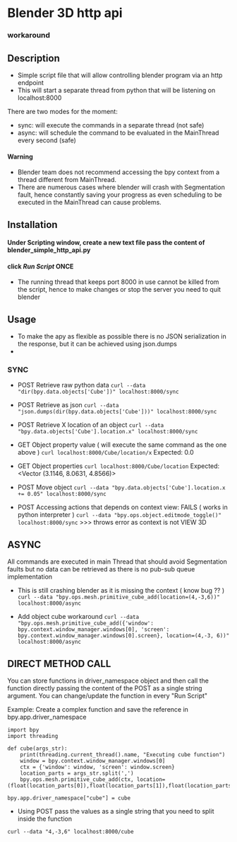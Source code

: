 # Blender 3D http api
### workaround 

## Description
- Simple script file that will allow controlling blender program via an http endpoint
- This will start a separate thread from python that will be listening on localhost:8000

There are two modes for the moment:
- sync: will execute the commands in a separate thread (not safe)
- async: will schedule the command to be evaluated in the MainThread every second (safe)


#### Warning
- Blender team does not recommend accessing the bpy context from a thread different from MainThread.
- There are numerous cases where blender will crash with Segmentation fault, hence constantly saving your progress as even scheduling to be executed in the MainThread can cause problems.


## Installation
#### Under Scripting window, create a new text file pass the content of blender_simple_http_api.py 
#### click *Run Script* ONCE
- The running thread that keeps port 8000 in use cannot be killed from the script, hence to make changes or stop the server you need to quit blender


## Usage
- To make the apy as flexible as possible there is no JSON serialization in the response, but it can be achieved using json.dumps
- 

### SYNC 
- POST Retrieve raw python data
`curl --data "dir(bpy.data.objects['Cube'])" localhost:8000/sync`
 
- POST Retrieve as json 
`curl --data "json.dumps(dir(bpy.data.objects['Cube']))" localhost:8000/sync`
 
- POST Retrieve X location of an object
`curl --data "bpy.data.objects['Cube'].location.x" localhost:8000/sync`
 
- GET Object property value ( will execute the same command as the one above )
`curl localhost:8000/Cube/location/x`   Expected: 0.0
 
- GET Object properties 
`curl localhost:8000/Cube/location`     Expected: <Vector (3.1146, 8.0631, 4.8566)>
 
- POST Move object
`curl --data "bpy.data.objects['Cube'].location.x += 0.05" localhost:8000/sync`
 
- POST Accessing actions that depends on context view: FAILS ( works in python interpreter )
`curl --data "bpy.ops.object.editmode_toggle()" localhost:8000/sync`  >>> throws error as context is not VIEW 3D
 
 
 
## ASYNC 
All commands are executed in main Thread that should avoid Segmentation faults but no data can be retrieved as there is no pub-sub queue implementation
 
- This is still crashing blender as it is missing the context ( know bug ?? )
`curl --data "bpy.ops.mesh.primitive_cube_add(location=(4,-3,6))" localhost:8000/async`
 
- Add object cube workaround
`curl --data "bpy.ops.mesh.primitive_cube_add({'window': bpy.context.window_manager.windows[0], 'screen': bpy.context.window_manager.windows[0].screen}, location=(4,-3, 6))" localhost:8000/async`
 
 
## DIRECT METHOD CALL
You can store functions in driver_namespace object and then call the function directly passing the content of the POST as a single string argument. You can change/update the function in every "Run Script"
 
Example:
Create a complex function and save the reference in bpy.app.driver_namespace

```
import bpy
import threading
 
def cube(args_str):
    print(threading.current_thread().name, "Executing cube function")
    window = bpy.context.window_manager.windows[0]
    ctx = {'window': window, 'screen': window.screen}
    location_parts = args_str.split(',')
    bpy.ops.mesh.primitive_cube_add(ctx, location=(float(location_parts[0]),float(location_parts[1]),float(location_parts[2])))
 
bpy.app.driver_namespace["cube"] = cube
```
- Using POST pass the values as a single string that you need to split inside the function

```
curl --data "4,-3,6" localhost:8000/cube

```
